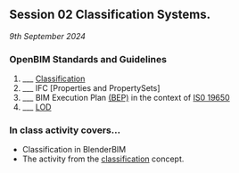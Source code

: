 ## Session 02 Classification Systems.

*9th September 2024*


### OpenBIM Standards and Guidelines
1. ___ [Classification]
1. ___ IFC [Properties and PropertySets]
1. ___ BIM Execution Plan [(BEP)](/41934/Concepts/BIMExecutionPlan) in the context of [IS0 19650](/41934/Concepts/ISO19650)
3. ___ [LOD](/41934/Concepts/LOD)

<!--
* Submit [A1](/41934/Assignments/A1) - Excel dashboard. - 17th September
-->

### In class activity covers...

* Classification in BlenderBIM
* The activity from the [classification] concept.

[Classification]: /41934/Concepts/Classification
[IfcProperties and IfcPropertySets]: /41934/Concepts/Properties
[PropertySets]: /41934/Concepts/Property
[A1]: /41934/Assignments/A1
